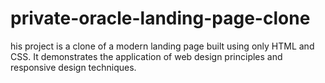 # private-oracle-landing-page-clone
his project is a clone of a modern landing page built using only HTML and CSS. It demonstrates the application of web design principles and responsive design techniques.
